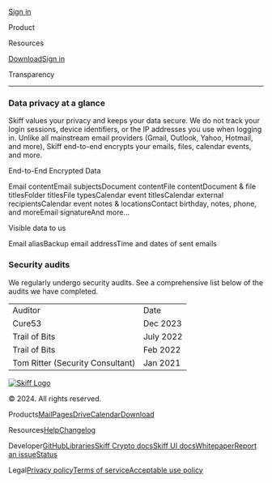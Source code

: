 [](https://skiff.com/)

[Sign in](https://app.skiff.com/signin?agid=undefined&aid=undefined&gclid=undefined)

Product

Resources

[Download](https://skiff.com/download)[Sign in](https://app.skiff.com/signin?agid=undefined&aid=undefined&gclid=undefined)

Transparency  

---------------

### Data privacy at a glance

Skiff values your privacy and keeps your data secure. We do not track your login sessions, device identifiers, or the IP addresses you use when logging in. Unlike all mainstream email providers (Gmail, Outlook, Yahoo, Hotmail, and more), Skiff end-to-end encrypts your emails, files, calendar events, and more.

End-to-End Encrypted Data

Email contentEmail subjectsDocument contentFile contentDocument & file titlesFolder titlesFile typesCalendar event titlesCalendar external recipientsCalendar event notes & locationsContact birthday, notes, phone, and moreEmail signatureAnd more...

Visible data to us

Email aliasBackup email addressTime and dates of sent emails

### Security audits

We regularly undergo security audits. See a comprehensive list below of the audits we have completed.

|     |     |
| --- | --- |
| Auditor | Date |
| Cure53 | Dec 2023 |
| Trail of Bits | July 2022 |
| Trail of Bits | Feb 2022 |
| Tom Ritter (Security Consultant) | Jan 2021 |

[![Skiff Logo](https://cdn.sanity.io/images/sdd9dua4/production/07da4f72b24a1e98db8ac9ab6b04e090bc585f8f-163x64.svg?fit=max&auto=format)](https://skiff.com/)

© 2024. All rights reserved.

Products[Mail](https://skiff.com/mail)[Pages](https://skiff.com/pages)[Drive](https://skiff.com/drive)[Calendar](https://skiff.com/calendar)[Download](https://skiff.com/download)

Resources[Help](https://skiff.com/data-migration)[Changelog](https://skiff.com/changelog)

Developer[GitHub](https://github.com/skiff-org)[Libraries](https://skiff.com/open-source)[Skiff Crypto docs](https://skiff.com/skiff-crypto)[Skiff UI docs](https://skiff.com/ui)[Whitepaper](https://skiff.com/security-model)[Report an issue](https://skiff.com/report)[Status](https://status.skiff.com/)

Legal[Privacy policy](https://skiff.com/annotated-privacy-policy)[Terms of service](https://app.skiff.com/docs/8e50d705-8d48-4434-922e-bdad09d0e4be#TmfvNJY4Wel9br9jd3Tl3raiiQcsWYcXCe76ToaAsyw=)[Acceptable use policy](https://app.skiff.com/docs/c682c6a4-4fde-4e98-95b2-6a85085fdbde#uceeiqhn1+oMDjoItzLjhXwy4Rk7YVaFd1heNKuhDSo=)